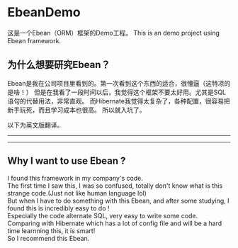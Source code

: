 # EbeanDemo
这是一个Ebean（ORM）框架的Demo工程。
This is an demo project using Ebean framework.

## 为什么想要研究Ebean？
Ebean是我在公司项目里看到的。第一次看到这个东西的适合，很懵逼（这特凉的是啥！）
但是在我看了一段时间以后，我觉得这个框架不要太好用。尤其是SQL语句的代替用法，非常直观。
而Hibernate我觉得太复杂了，各种配置，很容易把新手玩死，而且学习成本也很高。
所以就入坑了。


以下为英文版翻译。
<hr><hr>

## Why I want to use Ebean ?
I found this framework in my company's code.<br>
The first time I saw this, I was so confused, totally don't know what is this strange code.(Just not like human language lol)<br>
But when I have to do something with this Ebean, and after some studying, I found this is incredibly easy to do !<br>
Especially the code alternate SQL, very easy to write some code.<br>
Comparing with Hibernate which has a lot of config file and will be a hard time learnning this, it is smart!<br>
So I recommend this Ebean.

